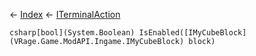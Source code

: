 ← [Index](Api-Index) ← [ITerminalAction](Sandbox.ModAPI.Interfaces.ITerminalAction)

```csharp[bool](System.Boolean) IsEnabled([IMyCubeBlock](VRage.Game.ModAPI.Ingame.IMyCubeBlock) block)```